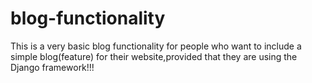 blog-functionality
==================

This is a very basic blog functionality for people who want to include a simple blog(feature) for their website,provided that they are using the Django framework!!!

